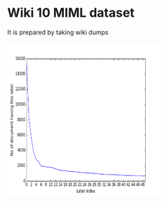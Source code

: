# Wiki 10 MIML dataset 

It is prepared by taking wiki dumps <br/> <br/>
<img width="350"  height="350" src="dataset/top50label_freq_curve.png">